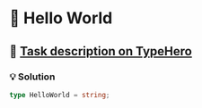 # 📝 Hello World

## 🔗 [Task description on TypeHero](https://typehero.dev/challenge/hello-world)

### 💡 Solution

```typescript
type HelloWorld = string;
```
